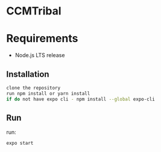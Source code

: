 # CCMTribal

# Requirements
- Node.js LTS release

## Installation

```sh
clone the repository
run npm install or yarn install
if do not have expo cli - npm install --global expo-cli
```

## Run
run:
```sh
expo start
```
